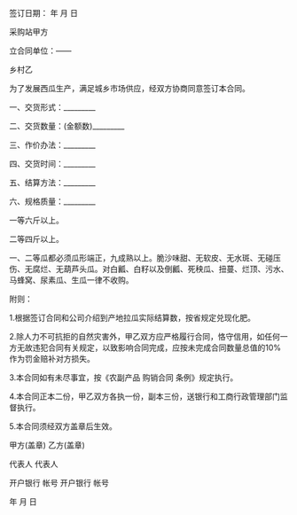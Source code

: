 
 


签订日期： 年 月 日


采购站甲方


立合同单位：——


乡村乙


为了发展西瓜生产，满足城乡市场供应，经双方协商同意签订本合同。


一、交货形式：_________


二、交货数量：(金额数)_________


三、作价办法：_________


四、交货时间：_________


五、结算方法：_________


六、规格质量：_________


一等六斤以上。


二等四斤以上。


一、二等瓜都必须瓜形端正，九成熟以上。脆沙味甜、无软皮、无水斑、无碰压伤、无腐烂、无葫芦头瓜。对白瓤、白籽以及倒瓤、死秧瓜、扭蔓、烂顶、污水、马蜂窝、尿素瓜、生瓜一律不收购。


附则：


1.根据签订合同和公司介绍到产地拉瓜实际结算数，按省规定兑现化肥。


2.除人力不可抗拒的自然灾害外，甲乙双方应严格履行合同，恪守信用，如任何一方无故违犯合同有关规定，以致影响合同完成，应按未完成合同数量总值的10%作为罚金赔补对方损失。


3.本合同如有未尽事宜，按《农副产品
购销合同
条例》规定执行。


4.本合同正本二份，甲乙双方各执一份，副本三份，送银行和工商行政管理部门监督执行。


5.本合同须经双方盖章后生效。


甲方(盖章) 乙方(盖章)


代表人 代表人


开户银行 帐号 开户银行 帐号


年 月 日
 


 

 
 
 
 
 
  


  
 

  


  


  
 
 
 
 

